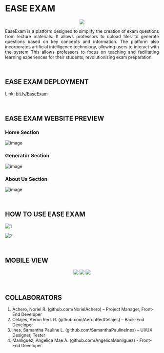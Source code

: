 # EASE EXAM
<p align="center">
   <img src = "https://cdn.discordapp.com/attachments/885103849831030785/1232910498551304273/exam.png?ex=662b2ce1&is=6629db61&hm=095712286b6c2eaad8e77694c07b4f99555bc12add159ca41c84349d33d38db3&">
</p>

<p style = "text-align: justify;"> EaseExam is a platform designed to simplify the creation of exam questions from lecture materials. It allows professors to upload files to generate questions based on key concepts and information. The platform also incorporates artificial intelligence technology, allowing users to interact with the system This allows professors to focus on teaching and facilitating learning experiences for their students, revolutionizing exam preparation.
</p>

<br>

## EASE EXAM DEPLOYMENT
Link: [bit.ly/EaseExam](bit.ly/EaseExam)

<br>

## EASE EXAM WEBSITE PREVIEW

### Home Section

![image](https://github.com/AeronRedCelajes/EaseExam/assets/142378544/a6ecce4a-351f-43f1-9ec5-c593367bd4a1)


### Generator Section

![image](https://github.com/AeronRedCelajes/EaseExam/assets/142378544/b7531360-91c7-46d9-8ed5-9cb229851d19)

### About Us Section

![image](https://github.com/AeronRedCelajes/EaseExam/assets/142378544/93f43883-c229-4e51-bae3-dad44bbebd3d)


<br>

## HOW TO USE EASE EXAM

![1](https://github.com/AeronRedCelajes/EaseExam/assets/142378544/4a99a381-253f-4a37-8365-58d34448dc8b)


![2](https://github.com/AeronRedCelajes/EaseExam/assets/142378544/1d0b0f1f-5ef8-49e1-b7dc-46ceb4b45d58)

<br>

## MOBILE VIEW

<p align="center">
   <img src = "https://cdn.discordapp.com/attachments/885103849831030785/1232933352181596223/image.png?ex=662b4229&is=6629f0a9&hm=63c822b06df44fb7b4ffbad339c18392d82cac52b30dc9a4304dbd927566e581&">
   <img src = "https://cdn.discordapp.com/attachments/885103849831030785/1232933364668043275/image.png?ex=662b422c&is=6629f0ac&hm=ea0fbfef300fe832c128758be957dfd497e9c1274ff3f32860dd0b99951f8681&">
   <img src = "https://cdn.discordapp.com/attachments/885103849831030785/1232933378215379066/image.png?ex=662b4230&is=6629f0b0&hm=32c39eb53a1a17febc2901d9cafb01780d3751f0d42044c3c79eba427faed586&">
</p>


<br>

## COLLABORATORS

1. Achero, Noriel R. (github.com/NorielAchero) – Project Manager, Front-End Developer
2. Celajes, Aeron Red. R. (github.com/AeronRedCelajes) – Back-End Developer
3. Ines, Samantha Pauline L. (github.com/SamanthaPaulineInes) – UI/UX Designer, Tester
4. Manliguez, Angelica Mae A. (github.com/AngelicaManliguez) - Front-End Developer


